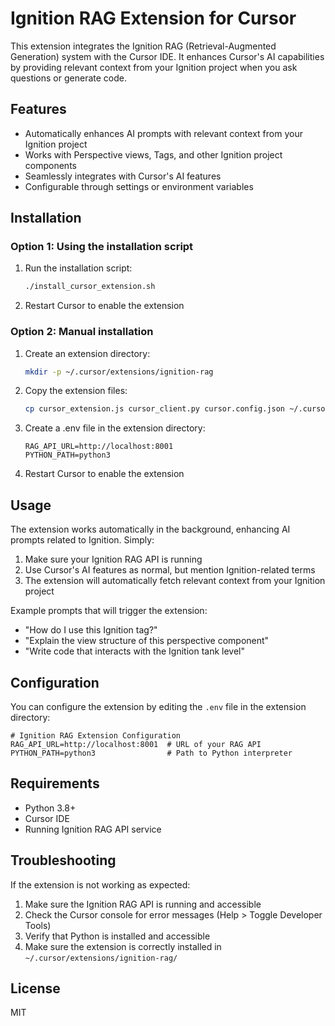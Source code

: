 # Ignition RAG Extension for Cursor

This extension integrates the Ignition RAG (Retrieval-Augmented Generation) system with the Cursor IDE. It enhances Cursor's AI capabilities by providing relevant context from your Ignition project when you ask questions or generate code.

## Features

- Automatically enhances AI prompts with relevant context from your Ignition project
- Works with Perspective views, Tags, and other Ignition project components
- Seamlessly integrates with Cursor's AI features
- Configurable through settings or environment variables

## Installation

### Option 1: Using the installation script

1. Run the installation script:
   ```bash
   ./install_cursor_extension.sh
   ```

2. Restart Cursor to enable the extension

### Option 2: Manual installation

1. Create an extension directory:
   ```bash
   mkdir -p ~/.cursor/extensions/ignition-rag
   ```

2. Copy the extension files:
   ```bash
   cp cursor_extension.js cursor_client.py cursor.config.json ~/.cursor/extensions/ignition-rag/
   ```

3. Create a .env file in the extension directory:
   ```
   RAG_API_URL=http://localhost:8001
   PYTHON_PATH=python3
   ```

4. Restart Cursor to enable the extension

## Usage

The extension works automatically in the background, enhancing AI prompts related to Ignition. Simply:

1. Make sure your Ignition RAG API is running
2. Use Cursor's AI features as normal, but mention Ignition-related terms
3. The extension will automatically fetch relevant context from your Ignition project

Example prompts that will trigger the extension:
- "How do I use this Ignition tag?"
- "Explain the view structure of this perspective component"
- "Write code that interacts with the Ignition tank level"

## Configuration

You can configure the extension by editing the `.env` file in the extension directory:

```
# Ignition RAG Extension Configuration
RAG_API_URL=http://localhost:8001  # URL of your RAG API
PYTHON_PATH=python3                # Path to Python interpreter
```

## Requirements

- Python 3.8+
- Cursor IDE
- Running Ignition RAG API service

## Troubleshooting

If the extension is not working as expected:

1. Make sure the Ignition RAG API is running and accessible
2. Check the Cursor console for error messages (Help > Toggle Developer Tools)
3. Verify that Python is installed and accessible
4. Make sure the extension is correctly installed in `~/.cursor/extensions/ignition-rag/`

## License

MIT 